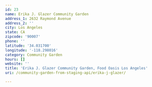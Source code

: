 ```yaml
---
id: 23
name: Erika J. Glazer Community Garden
address_1: 2632 Raymond Avenue
address_2: ''
city: Los Angeles
state: CA
zipcode: '90007'
phone: ''
latitude: '34.031700'
longitude: '-118.298016'
category: Community Garden
hours: []
website: ''
title: 'Erika J. Glazer Community Garden, Food Oasis Los Angeles'
uri: /community-garden-from-staging-api/erika-j-glazer/

---
```

